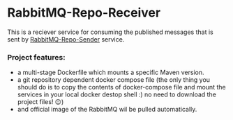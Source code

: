 # RabbitMQ-Repo-Receiver

This is a reciever service for consuming the published messages that is sent by [RabbitMQ-Repo-Sender](https://github.com/SamanKT/RabbitMQ-Repo-Sender) service. 

### Project features:

- a multi-stage Dockerfile which mounts a specific Maven version.
- a git repository dependent docker compose file (the only thing you should do is to copy the contents of docker-compose file and mount 
the services in your local docker destop shell :) no need to download the project files! :wink:)
- and official image of the RabbitMQ wil be pulled automatically. 
